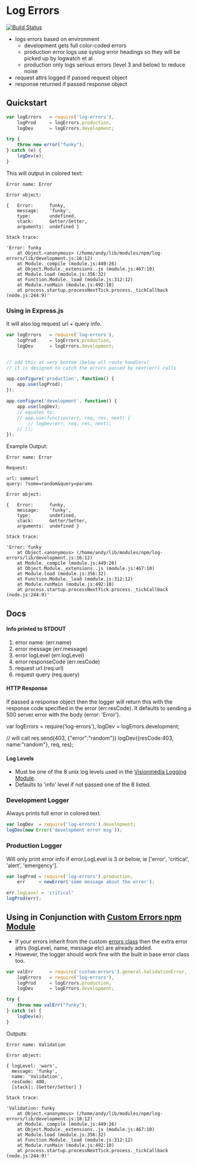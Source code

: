# Log Errors

[![Build Status](https://secure.travis-ci.org/techjacker/log-errors.png)](http://travis-ci.org/techjacker/log-errors)

- logs errors based on environment
    - development gets full color-coded errors
    - production error logs use syslog error headings so they will be picked up by logwatch et al
    - production only logs serious errors (level 3 and below) to reduce noise
- request attrs logged if passed request object
- response returned if passed response object

## Quickstart
```JavaScript
var	logErrors 	= require('log-errors'),
	logProd 	= logErrors.production,
	logDev 		= logErrors.development;

try {
	throw new error("funky");
} catch (e) {
	logDev(e);
}
```

This will output in colored text:
```Shell
Error name: Error

Error object:

{  	Error: 		funky,
   	message: 	'funky',
   	type: 		undefined,
   	stack:  	Getter/Setter,
   	arguments: 	undefined }

Stack trace:

'Error: funky
    at Object.<anonymous> (/home/andy/lib/modules/npm/log-errors/lib/development.js:16:12)
    at Module._compile (module.js:449:26)
    at Object.Module._extensions..js (module.js:467:10)
    at Module.load (module.js:356:32)
    at Function.Module._load (module.js:312:12)
    at Module.runMain (module.js:492:10)
    at process.startup.processNextTick.process._tickCallback (node.js:244:9)'
```

### Using in Express.js

It will also log request url + query info.
```JavaScript
var	logErrors 	= require('log-errors'),
	logProd 	= logErrors.production,
	logDev 		= logErrors.development;


// add this at very bottom (below all route handlers)
// it is designed to catch the errors passed by next(err) calls

app.configure('production', function() {
	app.use(logProd);
});

app.configure('development', function() {
	app.use(logDev);
	// equates to:
	// app.use(function(err, req, res, next) {
		// logDev(err, req, res, next);
	// });
});
```

Example Output:
```Shell
Error name: Error

Request:

url: someurl
query: ?some=random&query=params

Error object:

{  	Error: 		funky,
   	message: 	'funky',
   	type: 		undefined,
   	stack:  	Getter/Setter,
   	arguments: 	undefined }

Stack trace:

'Error: funky
    at Object.<anonymous> (/home/andy/lib/modules/npm/log-errors/lib/development.js:16:12)
    at Module._compile (module.js:449:26)
    at Object.Module._extensions..js (module.js:467:10)
    at Module.load (module.js:356:32)
    at Function.Module._load (module.js:312:12)
    at Module.runMain (module.js:492:10)
    at process.startup.processNextTick.process._tickCallback (node.js:244:9)'
```

## Docs

#### Info printed to STDOUT
1. error name: (err.name)
2. error message (err.message)
3. error logLevel (err.logLevel)
4. error responseCode (err.resCode)
5. request url (req.url)
6. request query (req.query)


#### HTTP Response

If passed a response object then the logger will return this with the response code specified in the error (err.resCode). It defaults to sending a 500 server error with the body {error: 'Error'}.

var logErrors   = require('log-errors'),
    logDev      = logErrors.development;

  // will call res.send(403, {"error":"random"})
  logDev({resCode:403, name:"random"}, req, res);



#### Log Levels
- Must be one of the 8 unix log levels used in the [Visionmedia Logging Module](https://github.com/visionmedia/log.js).
- Defaults to 'info' level if not passed one of the 8 listed.


### Development Logger
Always prints full error in colored text.
```JavaScript
var logDev 	= require('log-errors').development;
logDev(new Error('development error msg'));
```

### Production Logger
Will only print error info if error.LogLevel is 3 or below, ie ['error', 'critical', 'alert', 'emergency'].
```JavaScript
var logProd	= require('log-errors').production,
	err 	= newError('some message about the error');

err.logLevel = 'critical'
logProd(err);
```

## Using in Conjunction with [Custom Errors npm Module](https://github.com/techjacker/custom-errors)

- If your errors inherit from the custom [errors class](https://github.com/techjacker/custom-errors) then the extra error attrs (logLevel, name, message etc) are already added.
- However, the logger should work fine with the built in base error class too.

```JavaScript
var valErr 		= require('custom-errors').general.ValidationError,
	logErrors 	= require('log-errors'),
	logProd 	= logErrors.production,
	logDev 		= logErrors.development;

try {
	throw new valErr("funky");
} catch (e) {
	logDev(e);
}
```

Outputs:
```Shell
Error name: Validation

Error object:

{ logLevel: 'warn',
  message: 'funky',
  name: 'Validation',
  resCode: 400,
  [stack]: [Getter/Setter] }

Stack trace:

'Validation: funky
    at Object.<anonymous> (/home/andy/lib/modules/npm/log-errors/lib/development.js:18:12)
    at Module._compile (module.js:449:26)
    at Object.Module._extensions..js (module.js:467:10)
    at Module.load (module.js:356:32)
    at Function.Module._load (module.js:312:12)
    at Module.runMain (module.js:492:10)
    at process.startup.processNextTick.process._tickCallback (node.js:244:9)'
```